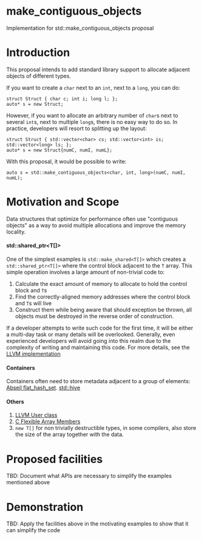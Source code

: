 # make_contiguous_objects
Implementation for std::make_contiguous_objects proposal


# Introduction

This proposal intends to add standard library support to allocate adjacent objects of different types.

If you want to create a `char` next to an `int`, next to a `long`, you can do:
```
struct Struct { char c; int i; long l; };
auto* s = new Struct;
```

However, if you want to allocate an arbitrary number of `char`s next to several `int`s, next to multiple `long`s, there is no easy way to do so.
In practice, developers will resort to splitting up the layout:

```
struct Struct { std::vector<char> cs; std::vector<int> is; std::vector<long> ls; };
auto* s = new Struct{numC, numI, numL};
```

With this proposal, it would be possible to write:
```
auto s = std::make_contiguous_objects<char, int, long>(numC, numI, numL);
```

# Motivation and Scope

Data structures that optimize for performance often use "contiguous objects" as a way to avoid multiple allocations and improve the memory locality.

#### std::shared_ptr<T[]>
One of the simplest examples is `std::make_shared<T[]>` which creates a `std::shared_ptr<T[]>` where the control block adjacent to the `T` array.
This simple operation involves a large amount of non-trivial code to:
1. Calculate the exact amount of memory to allocate to hold the control block and `T`s
2. Find the correctly-aligned memory addresses where the control block and  `T`s will live
3. Construct them while being aware that should exception be thrown, all objects must be destroyed in the reverse order of construction.

If a developer attempts to write such code for the first time, it will be either a multi-day task or many details will be overlooked.
Generally, even experienced developers will avoid going into this realm due to the complexity of writing and maintaining this code.
For more details, see the [LLVM implementation](https://github.com/llvm/llvm-project/blob/2f887c9a760dfdffa584ce84361912fe122ad79f/libcxx/include/__memory/shared_ptr.h#L1139)

#### Containers

Containers often need to store metadata adjacent to a group of elements:
[Abseil flat_hash_set](https://github.com/abseil/abseil-cpp/blob/d8933b836b1e1aac982b1dd42cc6ac1343a878d5/absl/container/internal/raw_hash_set.h#L1342).
[std::hive](https://github.com/mattreecebentley/plf_hive/blob/8c2bf6d9606df1d76900751ffffc472e994b529b/plf_hive.h#L174)

#### Others

1. [LLVM User class](https://github.com/llvm/llvm-project/blob/1597e5e6932b944c2c382a138e76b757da56b200/llvm/include/llvm/IR/User.h#L63)
2. [C Flexible Array Members](https://en.wikipedia.org/wiki/Flexible_array_member)
3. `new T[]` for non trivially destructible types, in some compilers, also store the size of the array together with the data.

# Proposed facilities

TBD: Document what APIs are necessary to simplify the examples mentioned above

# Demonstration

TBD: Apply the facilities above in the motivating examples to show that it can simplify the code

